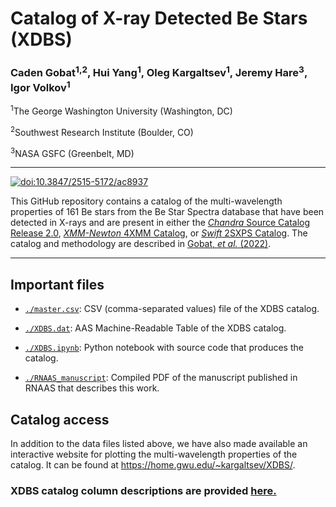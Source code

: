# Catalog of X-ray Detected Be Stars (XDBS)

### Caden Gobat<sup>1,2</sup>, Hui Yang<sup>1</sup>, Oleg Kargaltsev<sup>1</sup>, Jeremy Hare<sup>3</sup>, Igor Volkov<sup>1</sup>
<sup>1</sup>The George Washington University (Washington, DC)

<sup>2</sup>Southwest Research Institute (Boulder, CO)

<sup>3</sup>NASA GSFC (Greenbelt, MD)

---

[![doi:10.3847/2515-5172/ac8937](https://img.shields.io/badge/doi-10.3847%2F2515--5172%2Fac8937-informational)](https://doi.org/10.3847/2515-5172/ac8937)

This GitHub repository contains a catalog of the multi-wavelength properties of 161 Be stars from the Be Star Spectra database that have been detected in X-rays and are present in either the [*Chandra* Source Catalog Release 2.0](https://cxc.cfa.harvard.edu/csc2/), [*XMM-Newton* 4XMM Catalog](http://xmm-catalog.irap.omp.eu/), or [*Swift* 2SXPS Catalog](https://www.swift.ac.uk/2SXPS/). The catalog and methodology are described in [Gobat, *et al.* (2022)](https://doi.org/10.3847/2515-5172/ac8937).

---

## Important files

- [`./master.csv`](./master.csv): CSV (comma-separated values) file of the XDBS catalog. 

- [`./XDBS.dat`](./XDBS.dat): AAS Machine-Readable Table of the XDBS catalog. 

- [`./XDBS.ipynb`](./XDBS.ipynb): Python notebook with source code that produces the catalog.

- [`./RNAAS_manuscript`](./RNAAS_manuscript.pdf): Compiled PDF of the manuscript published in RNAAS that describes this work.

## Catalog access
In addition to the data files listed above, we have also made available an interactive website for plotting the multi-wavelength properties of the catalog. It can be found at https://home.gwu.edu/~kargaltsev/XDBS/.

### XDBS catalog column descriptions are provided [here.](./XDBS_column_descriptions.pdf)